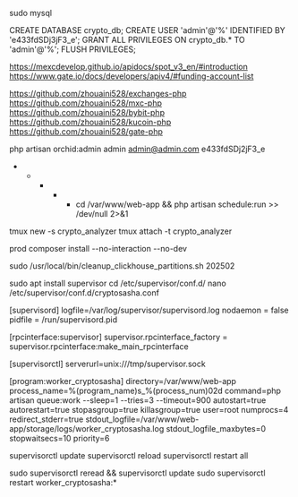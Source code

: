 
sudo mysql

CREATE DATABASE crypto_db;
CREATE USER 'admin'@'%' IDENTIFIED BY 'e433fdSDj3jF3_e';
GRANT ALL PRIVILEGES ON  crypto_db.* TO 'admin'@'%';
FLUSH PRIVILEGES;

https://mexcdevelop.github.io/apidocs/spot_v3_en/#introduction
https://www.gate.io/docs/developers/apiv4/#funding-account-list


https://github.com/zhouaini528/exchanges-php
https://github.com/zhouaini528/mxc-php
https://github.com/zhouaini528/bybit-php
https://github.com/zhouaini528/kucoin-php
https://github.com/zhouaini528/gate-php


php artisan orchid:admin admin admin@admin.com e433fdSDj2jF3_e


* * * * * cd /var/www/web-app && php artisan schedule:run >> /dev/null 2>&1


tmux new -s crypto_analyzer
tmux attach -t crypto_analyzer

prod
composer install --no-interaction --no-dev

sudo /usr/local/bin/cleanup_clickhouse_partitions.sh 202502



sudo apt install supervisor
cd /etc/supervisor/conf.d/
nano /etc/supervisor/conf.d/cryptosasha.conf


[supervisord]
logfile=/var/log/supervisor/supervisord.log
nodaemon = false
pidfile = /run/supervisord.pid

[rpcinterface:supervisor]
supervisor.rpcinterface_factory = supervisor.rpcinterface:make_main_rpcinterface

[supervisorctl]
serverurl=unix:///tmp/supervisor.sock

[program:worker_cryptosasha]
directory=/var/www/web-app
process_name=%(program_name)s_%(process_num)02d
command=php artisan queue:work --sleep=1 --tries=3 --timeout=900
autostart=true
autorestart=true
stopasgroup=true
killasgroup=true
user=root
numprocs=4
redirect_stderr=true
stdout_logfile=/var/www/web-app/storage/logs/worker_cryptosasha.log
stdout_logfile_maxbytes=0
stopwaitsecs=10
priority=6


supervisorctl update
supervisorctl reload
supervisorctl restart all

sudo supervisorctl reread && supervisorctl update
sudo supervisorctl restart worker_cryptosasha:*
